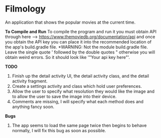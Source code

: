 # Filmology
An application that shows the popular movies at the current time.

**To Compile and Run**
To compile the program and run it you must obtain API through here --> https://www.themoviedb.org/documentation/api
and once you obtain the API key you can place it into the recommended location of the app's build.gradle file. *WARNING: Not the module build.gradle file. Leave the single quote ' followed by the double quotes " otherwise you will obtain weird errors. So it should look like '"Your api key here"'.

**TODO**
1) Finish up the detail activity UI, the detail activity class, and the detail activity fragment.
2) Create a settings activity and class which hold user preferences.
3) Allow the user to specify what resolution they would like the image and to allow the user to save the image into their device.
4) Comments are missing, I will specify what each method does and anything fancy soon.

**Bugs**
1) The app seems to load the same page twice then begins to behave normally, I will fix this bug as soon as possible.
